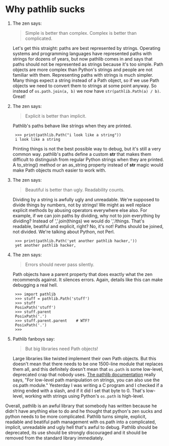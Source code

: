 # Why pathlib sucks

1. The zen says:

    > Simple is better than complex.
    > Complex is better than complicated.

    Let's get this straight: paths are best represented by strings.
    Operating systems and programming languages have represented paths
    with strings for dozens of years, but now pathlib comes in and says
    that paths should not be represented as strings because it's too
    simple. Path objects are more complex than Python's strings and people
    are not familiar with them. Representing paths with strings is much
    simpler. Many things expect a string instead of a Path object, so if
    we use Path objects we need to convert them to strings at some point
    anyway. So instead of `os.path.join(a, b)` we now have
    `str(pathlib.Path(a) / b)`. Great!

2. The zen says:

    > Explicit is better than implicit.

    Pathlib's paths behave like strings when they are printed.

        >>> print(pathlib.Path("i look like a string"))
        i look like a string

    Printing things is not the best possible way to debug, but it's still
    a very common way. pathlib's paths define a custom __str__ that makes
    them difficult to distinguish from regular Python strings when they
    are printed. A to_string() method or an as_string property instead of
    __str__ magic would make Path objects much easier to work with.

3. The zen says:

    > Beautiful is better than ugly.
    > Readability counts.

    Dividing by a string is awfully ugly and unreadable. We're supposed to
    divide things by numbers, not by strings! We might as well replace
    explicit methods by abusing operators everywhere else also. For
    example, if we can join paths by dividing, why not to join everything
    by dividing? Instead of ','.join(things) we would do ','/things.
    That's readable, beatiful and explicit, right? No, it's not! Paths
    should be joined, not divided. We're talking about Python, not Perl.

        >>> print(pathlib.Path('yet another pathlib hacker,'))
        yet another pathlib hacker,

4. The zen says:

    > Errors should never pass silently.

    Path objects have a parent property that does exactly what the zen
    recommends against. It silences errors. Again, details like this can
    make debugging a real hell.

        >>> import pathlib
        >>> stuff = pathlib.Path('stuff')
        >>> stuff
        PosixPath('stuff')
        >>> stuff.parent
        PosixPath('.')
        >>> stuff.parent.parent    # WTF?
        PosixPath('.')
        >>>

5. Pathlib fanboys say:

    > But big libraries need Path objects!

    Large libraries like twisted implement their own Path objects.
    But this doesn't mean that there needs to be one 1500-line module
    that replaces them all, and this definitely doesn't mean that
    `os.path` is some low-level, deprecated crap that nobody uses.
    [The pathlib documentation](https://docs.python.org/3/library/pathlib.html)
    really says, "For low-level path  manipulation on strings, you can
    also use the os.path module." Yesterday I was writing a C program
    and I checked if a string ended with a slash, and if it did I set
    that byte to 0. That's low-level, working with strings using
    Python's `os.path` is high-level.

Overall, pathlib is an awful library that somebody has written because he
didn't have anything else to do and he thought that python's zen sucks and
python needs to be more complicated. Pathlib turns simple, explicit, readable
and beatiful path management with os.path into a complicated, implicit,
unreadable and ugly hell that's awful to debug. Pathlib should be deprecated,
its use should be strongly discouraged and it should be removed from the
standard library immediately.
